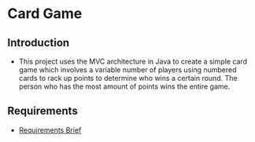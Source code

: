 # Card Game

## Introduction
- This project uses the MVC architecture in Java to create a simple card game which involves a variable number of players using numbered cards to rack up points to determine who wins a certain round. The person who has the most amount of points wins the entire game.

## Requirements
- [Requirements Brief](docs/RequirementsBrief.md)

